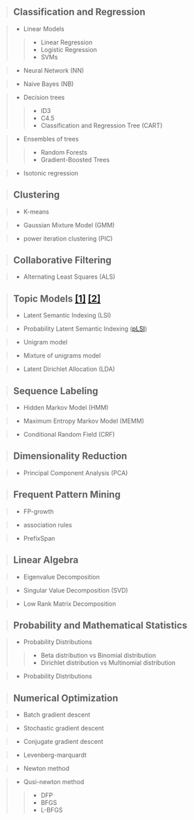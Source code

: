>## Classification and Regression

> * Linear Models
> > * Linear Regression
> > * Logistic Regression
> > * SVMs

> * Neural Network (NN)

>* Naive Bayes (NB)

>* Decision trees 
> > * ID3
> > * C4.5
> > * Classification and Regression Tree (CART)

>* Ensembles of trees 
> > * Random Forests
> > * Gradient-Boosted Trees

>* Isotonic regression


> ## Clustering

> * K-means

> * Gaussian Mixture Model (GMM)

> * power iteration clustering (PIC)


> ## Collaborative Filtering

>* Alternating Least Squares (ALS)

> ## Topic Models [[1]](http://blog.csdn.net/v_july_v/article/details/41209515) [[2]](http://www.52nlp.cn/%E6%A6%82%E7%8E%87%E8%AF%AD%E8%A8%80%E6%A8%A1%E5%9E%8B%E5%8F%8A%E5%85%B6%E5%8F%98%E5%BD%A2%E7%B3%BB%E5%88%971-plsa%E5%8F%8Aem%E7%AE%97%E6%B3%95)
>* Latent Semantic Indexing (LSI)

>* Probability Latent Semantic Indexing ([pLSI](http://blog.csdn.net/hxxiaopei/article/details/7617838))

>* Unigram model

>* Mixture of unigrams model

>* Latent Dirichlet Allocation (LDA)

> ## Sequence Labeling 

>* Hidden Markov Model (HMM)

>* Maximum Entropy Markov Model (MEMM)

>* Conditional Random Field (CRF)

> ## Dimensionality Reduction

>* Principal Component Analysis (PCA)

> ## Frequent Pattern Mining

>* FP-growth

>* association rules

>* PrefixSpan

> ## Linear Algebra

>* Eigenvalue Decomposition

>* Singular Value Decomposition (SVD)

>* Low Rank Matrix Decomposition

> ## Probability and Mathematical Statistics

>* Probability Distributions
> > * Beta distribution vs Binomial distribution
> > * Dirichlet distribution vs Multinomial distribution

>* Probability Distributions

> ## Numerical Optimization 

>* Batch gradient descent

>* Stochastic gradient descent

>* Conjugate gradient descent

>* Levenberg-marquardt 

>* Newton method

>* Qusi-newton method
> > * DFP
> > * BFGS
> > * L-BFGS
